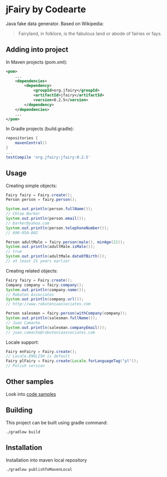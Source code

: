 # jFairy by Codearte

Java fake data generator. Based on Wikipedia:

> Fairyland, in folklore, is the fabulous land or abode of fairies or fays.

## Adding into project

In Maven projects (pom.xml):

```xml
<pom>
    ...
    <dependencies>
        <dependency>
            <groupId>org.jfairy</groupId>
            <artifactId>jfairy</artifactId>
            <version>0.2.5</version>
        </dependency>
    </dependencies>
    ...
</pom>
```

In Gradle projects (build.gradle):

```groovy
repositories {
    mavenCentral()
}
...
testCompile 'org.jfairy:jfairy:0.2.5'
```

## Usage

Creating simple objects:

```java
Fairy fairy = Fairy.create();
Person person = fairy.person();

System.out.println(person.fullName());            
// Chloe Barker
System.out.println(person.email());               
// barker@yahoo.com
System.out.println(person.telephoneNumber());     
// 690-950-802

Person adultMale = fairy.person(male(), minAge(21));
System.out.println(adultMale.isMale());           
// true
System.out.println(adultMale.dateOfBirth());      
// at least 21 years earlier
```

Creating related objects:

```java
Fairy fairy = Fairy.create();
Company company = fairy.company();
System.out.println(company.name());          
// Robuten Associates
System.out.println(company.url());           
// http://www.robuteniaassociates.com

Person salesman = fairy.person(withCompany(company));
System.out.println(salesman.fullName());     
// Juan Camacho
System.out.println(salesman.companyEmail()); 
// juan.camacho@robuteniaassociates.com
```

Locale support:

```java
Fairy enFairy = Fairy.create();                               
// Locale.ENGLISH is default
Fairy plFairy = Fairy.create(Locale.forLanguageTag("pl"));    
// Polish version
```

## Other samples

Look into [code samples](https://github.com/Codearte/fairyland/tree/master/src/test/groovy/snippets/)

## Building

This project can be built using gradle command:

    ./gradlew build

## Installation

Installation into maven local repository

    ./gradlew publishToMavenLocal

